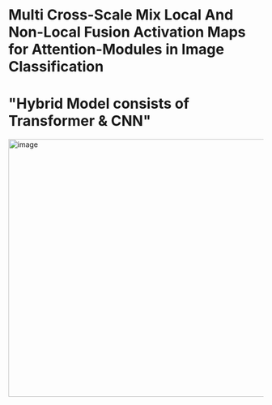 # Multi Cross-Scale Mix Local And Non-Local Fusion Activation Maps for Attention-Modules in Image Classification
# "Hybrid Model consists of Transformer & CNN"


<img width="508" alt="image" src="https://github.com/arminn84/Machine-Learning/assets/150948007/8607d6ec-e2c8-4f0c-bbfa-932a779a733e">


